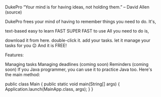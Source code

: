 DukePro
“Your mind is for having ideas, not holding them.” – David Allen (source)

DukePro frees your mind of having to remember things you need to do. It's,

text-based
easy to learn
FAST SUPER FAST to use
All you need to do is,

download it from here.
double-click it.
add your tasks.
let it manage your tasks for you 😉
And it is FREE!

Features:

 Managing tasks
 Managing deadlines (coming soon)
 Reminders (coming soon)
If you Java programmer, you can use it to practice Java too. Here's the main method:

public class Main {
    public static void main(String[] args) {
        Application.launch(MainApp.class, args);
    }
}
